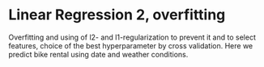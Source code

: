 # Linear Regression 2, overfitting
Overfitting and using of l2- and l1-regularization to prevent it and to select features, choice of the best hyperparameter by cross validation. 
Here we predict bike rental using date and weather conditions.
